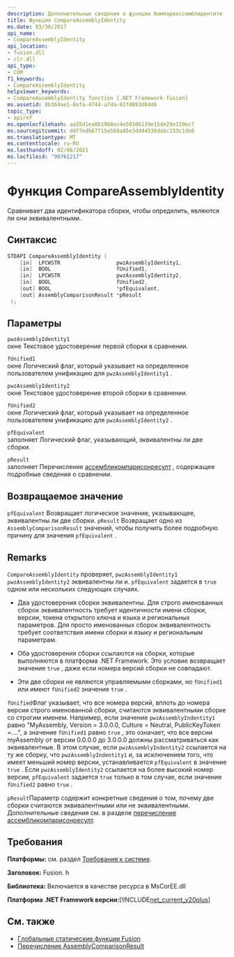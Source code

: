 ```yaml
---
description: Дополнительные сведения о функции Компареассемблидентити
title: Функция CompareAssemblyIdentity
ms.date: 03/30/2017
api_name:
- CompareAssemblyIdentity
api_location:
- fusion.dll
- clr.dll
api_type:
- COM
f1_keywords:
- CompareAssemblyIdentity
helpviewer_keywords:
- CompareAssemblyIdentity function [.NET Framework fusion]
ms.assetid: 8b364ae1-8efa-4744-a7da-81fd093d84d6
topic_type:
- apiref
ms.openlocfilehash: aa55d1ea0b1968ec4e50106139e154e29e159ec7
ms.sourcegitcommit: ddf7edb67715a5b9a45e3dd44536dabc153c1de0
ms.translationtype: MT
ms.contentlocale: ru-RU
ms.lasthandoff: 02/06/2021
ms.locfileid: "99761217"
---
```

# <a name="compareassemblyidentity-function"></a>Функция CompareAssemblyIdentity

Сравнивает два идентификатора сборки, чтобы определить, являются ли они эквивалентными.  
  
## <a name="syntax"></a>Синтаксис  
  
```cpp  
STDAPI CompareAssemblyIdentity (  
    [in]  LPCWSTR                  pwzAssemblyIdentity1,  
    [in]  BOOL                     fUnified1,  
    [in]  LPCWSTR                  pwzAssemblyIdentity2,  
    [in]  BOOL                     fUnified2,  
    [out] BOOL                     *pfEquivalent,  
    [out] AssemblyComparisonResult *pResult  
 );  
```  
  
## <a name="parameters"></a>Параметры  

 `pwzAssemblyIdentity1`  
 окне Текстовое удостоверение первой сборки в сравнении.  
  
 `fUnified1`  
 окне Логический флаг, который указывает на определенное пользователем унификацию для `pwzAssemblyIdentity1` .  
  
 `pwzAssemblyIdentity2`  
 окне Текстовое удостоверение второй сборки в сравнении.  
  
 `fUnified2`  
 окне Логический флаг, который указывает на определенное пользователем унификацию для `pwzAssemblyIdentity2` .  
  
 `pfEquivalent`  
 заполняет Логический флаг, указывающий, эквивалентны ли две сборки.  
  
 `pResult`  
 заполняет Перечисление [ассембликомпарисонресулт](assemblycomparisonresult-enumeration.md) , содержащее подробные сведения о сравнении.  
  
## <a name="return-value"></a>Возвращаемое значение  

 `pfEquivalent` Возвращает логическое значение, указывающее, эквивалентны ли две сборки. `pResult` Возвращает одно из `AssemblyComparisonResult` значений, чтобы получить более подробную причину для значения `pfEquivalent` .  
  
## <a name="remarks"></a>Remarks  

 `CompareAssemblyIdentity` проверяет, `pwzAssemblyIdentity1` `pwzAssemblyIdentity2` эквивалентны ли и. `pfEquivalent` задается в `true` одном или нескольких следующих случаях.  
  
- Два удостоверения сборки эквивалентны. Для строго именованных сборок эквивалентность требует идентичности имени сборки, версии, токена открытого ключа и языка и региональных параметров. Для просто именованных сборок эквивалентность требует соответствия имени сборки и языку и региональным параметрам.  
  
- Оба удостоверения сборки ссылаются на сборки, которые выполняются в платформа .NET Framework. Это условие возвращает значение `true` , даже если номера версий сборки не совпадают.  
  
- Эти две сборки не являются управляемыми сборками, но `fUnified1` или имеют `fUnified2` значение `true` .  
  
 `fUnified`Флаг указывает, что все номера версий, вплоть до номера версии строго именованной сборки, считаются эквивалентными сборке со строгим именем. Например, если значение `pwzAssemblyIndentity1` равно "MyAssembly, Version = 3.0.0.0, Culture = Neutral, PublicKeyToken =....", а значение `fUnified1` равно `true` , это означает, что все версии myAssembly от версии 0.0.0.0 до 3.0.0.0 должны рассматриваться как эквивалентные. В этом случае, если `pwzAssemblyIndentity2` ссылается на ту же сборку, что `pwzAssemblyIndentity1` и, за исключением того, что имеет меньший номер версии, устанавливается `pfEquivalent` в значение `true` . Если `pwzAssemblyIdentity2` ссылается на более высокий номер версии, `pfEquivalent` задается `true` только в том случае, если значение `fUnified2` равно `true` .  
  
 `pResult`Параметр содержит конкретные сведения о том, почему две сборки считаются эквивалентными или не эквивалентными. Дополнительные сведения см. в разделе [перечисление ассембликомпарисонресулт](assemblycomparisonresult-enumeration.md).  
  
## <a name="requirements"></a>Требования  

 **Платформы:** см. раздел [Требования к системе](../../get-started/system-requirements.md).  
  
 **Заголовок:** Fusion. h  
  
 **Библиотека:** Включается в качестве ресурса в MsCorEE.dll  
  
 **Платформа .NET Framework версии:**[!INCLUDE[net_current_v20plus](../../../../includes/net-current-v20plus-md.md)]  
  
## <a name="see-also"></a>См. также

- [Глобальные статические функции Fusion](fusion-global-static-functions.md)
- [Перечисление AssemblyComparisonResult](assemblycomparisonresult-enumeration.md)
